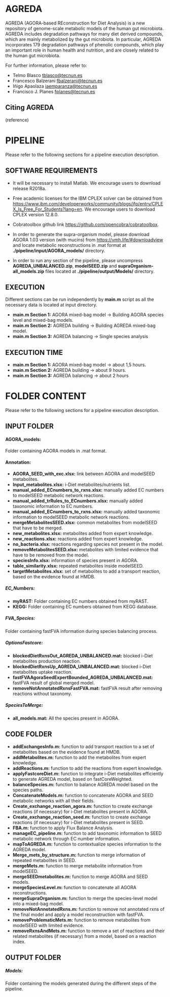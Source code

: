 # AGREDA
AGREDA (AGORA-based REconstruction for Diet Analysis) is a new repository of genome-scale metabolic models of the human gut microbiota. AGREDA includes degradation pathways for many diet derived compounds, which are mainly metabolized by the gut microbiota. In particular, AGREDA incorporates 179 degradation pathways of phenolic compounds, which play an important role in human health and nutrition, and are closely related to the human gut microbiota.

For further information, please refer to:
* Telmo Blasco	tblasco@tecnun.es
* Francesco Balzerani	fbalzerani@tecnun.es
* Iñigo Apaolaza	iaemparanza@tecnun.es
* Francisco J. Planes	fplanes@tecnun.es

## Citing AGREDA
(reference)

# PIPELINE

Please refer to the following sections for a pipeline execution description.

## SOFTWARE REQUIREMENTS

* It will be necessary to install Matlab. We encourage users to download release R2018a.

* Free academic licenses for the IBM CPLEX solver can be obtained from https://www.ibm.com/developerworks/community/blogs/jfp/entry/CPLEX_Is_Free_For_Students?lang=en. We    encourage users to download CPLEX version 12.8.0.

* Cobratoolbox github link https://github.com/opencobra/cobratoolbox.

* In order to generate the supra-organism model, please download AGORA 1.03 version (with mucins) from https://vmh.life/#downloadview and locate metabolic reconstructions in .mat format at **./pipeline/input/AGORA_models/** directory.

* In order to run any section of the pipeline, please uncompress **AGREDA_UNBALANCED.zip**, **modelSEED.zip** and **supraOrganism-all_models.zip** files located at 
**./pipeline/output/Models/** directory.

## EXECUTION

Different sections can be run independently by **main.m** script as all the necessary data is located at input directory.

* **main.m Section 1:** AGORA mixed-bag model -> Building AGORA species level and mixed-bag models.
* **main.m Section 2:** AGREDA building -> Building AGREDA mixed-bag model.
* **main.m Section 3:** AGREDA balancing -> Single species analysis

## EXECUTION TIME 

* **main.m Section 1:** AGORA mixed-bag model -> about 1,5 hours.
* **main.m Section 2:** AGREDA building -> about 9 hours.
* **main.m Section 3:** AGREDA balancing -> about 2 hours

# FOLDER CONTENT

Please refer to the following sections for a pipeline execution description.

## INPUT FOLDER

#### AGORA_models:

Folder containing AGORA models in .mat format.

#### Annotation:

  * **AGORA_SEED_with_exc.xlsx:** link between AGORA and modelSEED metabolites.
  * **Input_metabolites.xlsx:** i-Diet metabolites/nutrients list.
  * **manual_added_ECnumbers_to_rxns.xlsx:** manually added EC numbers to modelSEED metabolic network reactions.
  * **manual_added_trRules_to_ECnumbers.xlsx:** manually added taxonomic information to EC numbers.
  * **manual_added_ECnumbers_to_rxns.xlsx:** manually added taxonomic information to modelSEED metabolic network reactions.
  * **mergeMetabolitesSEED.xlsx:** common metabolites from modelSEED that have to be merged.
  * **new_metabolites.xlsx:** metabolites added from expert knowledge.
  * **new_reactions.xlsx:** reactions added from expert knowledge.
  * **no_bacteria.xlsx:** reactions regarding species not present in the model.
  * **removeMetabolitesSEED.xlsx:** metabolites with limited evidence that have to be removed from the model.
  * **speciesInfo.xlsx:** information of species present in AGORA.
  * **table_similarity.xlsx:** repeated metabolites inside modelSEED.
  * **targetMetabolites.xlsx:** set of metabolites to add a transport reaction, based on the evidence found at HMDB.

##### EC_Numbers:

  * **myRAST:** Folder containing EC numbers obtained from myRAST.
  * **KEGG:** Folder containing EC numbers obtained from KEGG database.

##### FVA_Species: 

Folder containing fastFVA information during species balancing process.

##### OptionsFastcore:

  * **blockedDietRxnsOut_AGREDA_UNBALANCED.mat:** blocked i-Diet metabolites production reaction.
  * **blockedDietRxnsUp_AGREDA_UNBALANCED.mat:** blocked i-Diet metabolites uptake reaction.
  * **fastFVAAgoraSeedExpertBounded_AGREDA_UNBALANCED.mat:** fastFVA result of global merged model.
  * **removeNotAnnotatedRxnsFastFVA.mat:** fastFVA result after removing reactions without taxonomy.

##### SpeciesToMerge:
  
  * **all_models.mat:** All the species present in AGORA.

## CODE FOLDER

  * **addExchangesInfo.m:** function to add transport reaction to a set of metabolites based on the evidence found at HMDB.
  * **addMetabolites.m:** function to add the metabolites from expert knowledge.
  * **addReactions.m:** function to add the reactions from expert knowledge.
  * **applyFastcoreDiet.m:** function to integrate i-Diet metabolites efficiently to generate AGREDA model, based on fastCoreWeighted.
  * **balanceSpecies.m:** function to balance AGREDA model based on the species paths.
  * **ConcatenateModels.m:** function to concatenate AGORA and SEED metabolic networks with all their fields.
  * **Create_exchange_reaction_agora.m:** function to create exchange reactions (if necessary) for i-Diet metabolites present in AGORA.
  * **Create_exchange_reaction_seed.m:** function to create exchange reactions (if necessary) for i-Diet metabolites present in SEED.
  * **FBA.m:** function to apply Flux Balance Analysis.
  * **manageEC_pipeline.m:** function to add taxonomic information to SEED metabolic network through EC number information.
  * **mapToAGREDA.m:** function to contextualize species information to the AGREDA model.
  * **Merge_mets_by_structure.m:** function to merge information of repeated metabolites in SEED.
  * **mergeMets.m:** function to merge metabolite information from modelSEED.
  * **mergeSEEDmetabolites.m:** function to merge AGORA and SEED models.
  * **mergeSpeciesLevel.m:** function to concatenate all AGORA reconstructions.
  * **mergeSupraOrganism.m:** function to merge the species-level model into a mixed-bag model.
  * **removeNotAnnotatedRxns.m:** function to remove not annotated rxns of the final model and apply a model reconstruction with fastFVA.
  * **removeProblematicMets.m:** function to remove metabolites from modelSEED with limited evidence.
  * **removeRxnsAndMets.m:** function to remove a set of reactions and their related metabolites (if necessary) from a model, based on a reaction index.

## OUTPUT FOLDER

##### Models:

Folder containing the models generated during the different steps of the pipeline.
